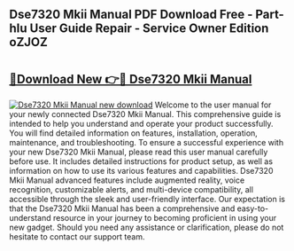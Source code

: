 ## Dse7320 Mkii Manual PDF Download Free - Part-hIu User Guide Repair - Service Owner Edition oZJOZ

# <h2><a href="http://bc14273.oget.top/?id=Dse7320+Mkii+Manual">🔗Download New 👉🔴 Dse7320 Mkii Manual</a></h2>

[![Dse7320 Mkii Manual new download](https://i.imgur.com/5g1atiW.png)](http://bc14273.oget.top/?id=Dse7320+Mkii+Manual)
Welcome to the user manual for your newly connected Dse7320 Mkii Manual. This comprehensive guide is intended to help you understand and operate your product successfully. You will find detailed information on features, installation, operation, maintenance, and troubleshooting. To ensure a successful experience with your new Dse7320 Mkii Manual, please read this user manual carefully before use. It includes detailed instructions for product setup, as well as information on how to use its various features and capabilities. Dse7320 Mkii Manual advanced features include augmented reality, voice recognition, customizable alerts, and multi-device compatibility, all accessible through the sleek and user-friendly interface. Our expectation is that the Dse7320 Mkii Manual has been a comprehensive and easy-to-understand resource in your journey to becoming proficient in using your new gadget. Should you need any assistance or clarification, please do not hesitate to contact our support team.
